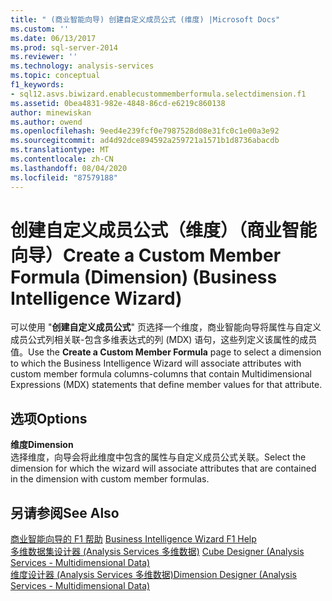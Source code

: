 ```yaml
---
title: " (商业智能向导) 创建自定义成员公式 (维度) |Microsoft Docs"
ms.custom: ''
ms.date: 06/13/2017
ms.prod: sql-server-2014
ms.reviewer: ''
ms.technology: analysis-services
ms.topic: conceptual
f1_keywords:
- sql12.asvs.biwizard.enablecustommemberformula.selectdimension.f1
ms.assetid: 0bea4831-982e-4848-86cd-e6219c860138
author: minewiskan
ms.author: owend
ms.openlocfilehash: 9eed4e239fcf0e7987528d08e31fc0c1e00a3e92
ms.sourcegitcommit: ad4d92dce894592a259721a1571b1d8736abacdb
ms.translationtype: MT
ms.contentlocale: zh-CN
ms.lasthandoff: 08/04/2020
ms.locfileid: "87579188"
---
```

# <a name="create-a-custom-member-formula-dimension-business-intelligence-wizard"></a><span data-ttu-id="c9f27-102">创建自定义成员公式（维度）（商业智能向导）</span><span class="sxs-lookup"><span data-stu-id="c9f27-102">Create a Custom Member Formula (Dimension) (Business Intelligence Wizard)</span></span>
  <span data-ttu-id="c9f27-103">可以使用 "**创建自定义成员公式**" 页选择一个维度，商业智能向导将属性与自定义成员公式列相关联-包含多维表达式的列 (MDX) 语句，这些列定义该属性的成员值。</span><span class="sxs-lookup"><span data-stu-id="c9f27-103">Use the **Create a Custom Member Formula** page to select a dimension to which the Business Intelligence Wizard will associate attributes with custom member formula columns-columns that contain Multidimensional Expressions (MDX) statements that define member values for that attribute.</span></span>  
  
## <a name="options"></a><span data-ttu-id="c9f27-104">选项</span><span class="sxs-lookup"><span data-stu-id="c9f27-104">Options</span></span>  
 <span data-ttu-id="c9f27-105">**维度**</span><span class="sxs-lookup"><span data-stu-id="c9f27-105">**Dimension**</span></span>  
 <span data-ttu-id="c9f27-106">选择维度，向导会将此维度中包含的属性与自定义成员公式关联。</span><span class="sxs-lookup"><span data-stu-id="c9f27-106">Select the dimension for which the wizard will associate attributes that are contained in the dimension with custom member formulas.</span></span>  
  
## <a name="see-also"></a><span data-ttu-id="c9f27-107">另请参阅</span><span class="sxs-lookup"><span data-stu-id="c9f27-107">See Also</span></span>  
 <span data-ttu-id="c9f27-108">[商业智能向导的 F1 帮助](business-intelligence-wizard-f1-help.md) </span><span class="sxs-lookup"><span data-stu-id="c9f27-108">[Business Intelligence Wizard F1 Help](business-intelligence-wizard-f1-help.md) </span></span>  
 <span data-ttu-id="c9f27-109">[多维数据集设计器 &#40;Analysis Services 多维数据&#41;](cube-designer-analysis-services-multidimensional-data.md) </span><span class="sxs-lookup"><span data-stu-id="c9f27-109">[Cube Designer &#40;Analysis Services - Multidimensional Data&#41;](cube-designer-analysis-services-multidimensional-data.md) </span></span>  
 [<span data-ttu-id="c9f27-110">维度设计器 &#40;Analysis Services 多维数据&#41;</span><span class="sxs-lookup"><span data-stu-id="c9f27-110">Dimension Designer &#40;Analysis Services - Multidimensional Data&#41;</span></span>](dimension-designer-analysis-services-multidimensional-data.md)  
  
  
